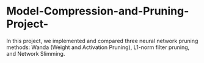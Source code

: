# Model-Compression-and-Pruning-Project-
In this project, we implemented and compared three neural network pruning methods: Wanda (Weight and Activation Pruning), L1-norm filter pruning, and Network Slimming.
